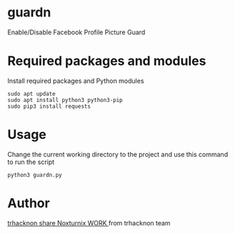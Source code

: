 # guardn
Enable/Disable Facebook Profile Picture Guard

# Required packages and modules
Install required packages and Python modules

    sudo apt update
    sudo apt install python3 python3-pip
    sudo pip3 install requests

# Usage
Change the current working directory to the project and use this command to run the script

    python3 guardn.py

# Author
[trhacknon share Noxturnix WORK ](https://github.com/trhacknon) from trhacknon team
